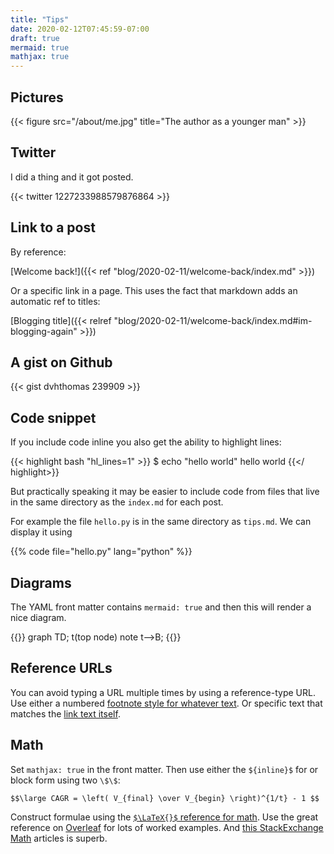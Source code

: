 ```yaml
---
title: "Tips"
date: 2020-02-12T07:45:59-07:00
draft: true
mermaid: true
mathjax: true
---
```


## Pictures

{{< figure src="/about/me.jpg" title="The author as a younger man" >}}

## Twitter

I did a thing and it got posted.

{{< twitter 1227233988579876864 >}}

## Link to a post

By reference:

[Welcome back!]({{< ref "blog/2020-02-11/welcome-back/index.md" >}})

Or a specific link in a page. This uses the fact that markdown adds an automatic ref to titles:

[Blogging title]({{< relref "blog/2020-02-11/welcome-back/index.md#im-blogging-again" >}})

## A gist on Github

{{< gist dvhthomas 239909 >}}

## Code snippet

If you include code inline you also get the ability to highlight lines:

{{< highlight bash "hl_lines=1" >}}
$ echo "hello world"
hello world
{{</ highlight>}}

But practically speaking it may be easier to include code from files that live in the same directory as the `index.md` for each post.

For example the file `hello.py` is in the same directory as `tips.md`.
We can display it using

{{% code file="hello.py" lang="python" %}}

## Diagrams

The YAML front matter contains `mermaid: true` and then this will render a nice diagram.

{{<mermaid>}}
graph TD;
    t(top node)
    note
    t-->B;
{{</mermaid>}}

## Reference URLs

You can avoid typing a URL multiple times by using a reference-type URL.
Use either a numbered [footnote style for whatever text][1].
Or specific text that matches the [link text itself].

[1]: http://slashdot.org
[link text itself]: http://www.reddit.com

## Math

Set `mathjax: true` in the front matter.
Then use either the `${inline}$` for or block form using two `\$\$`:

`$$\large CAGR = \left( V_{final} \over V_{begin} \right)^{1/t} - 1 $$`

Construct formulae using the [`$\LaTeX{}$` reference for math](https://www.caam.rice.edu/~heinken/latex/symbols.pdf).
Use the great reference on [Overleaf](https://www.overleaf.com/learn/latex/Brackets_and_Parentheses) for lots of worked examples.
And [this StackExchange Math](https://math.meta.stackexchange.com/questions/5020/mathjax-basic-tutorial-and-quick-reference) articles is superb.

